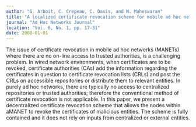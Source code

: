 ```yaml
---
author: "G. Arboit, C. Crepeau, C. Davis, and M. Maheswaran"
title: "A localized certificate revocation scheme for mobile ad hoc networks"
journal: "Ad Hoc Networks Journal"
location: "Vol. 6, No. 1, pp. 17-31"
date: 2008-01-01
---
```

The issue of certificate revocation in mobile ad hoc networks (MANETs) where there are no on-line access to trusted authorities, is a challenging problem. In wired network environments, when certificates are to be revoked, certificate authorities (CAs) add the information regarding the certificates in question to certificate revocation lists (CRLs) and post the CRLs on accessible repositories or distribute them to relevant entities. In purely ad hoc networks, there are typically no access to centralized repositories or trusted authorities; therefore the conventional method of certificate revocation is not applicable. In this paper, we present a decentralized certificate revocation scheme that allows the nodes within aMANET to revoke the certificates of malicious entities. The scheme is fully contained and it does not rely on inputs from centralized or external entities.